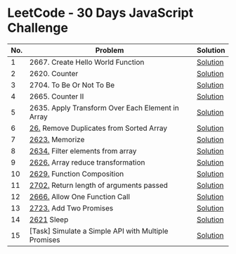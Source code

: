 # LeetCode - 30 Days JavaScript Challenge

| No.  | Problem                                             | Solution                  
|------|-----------------------------------------------------|--------------------------|
| 1    | 2667.    Create Hello World Function                | [Solution](./CreateHelloWorldFunction.js)                  
| 2    | 2620.    Counter                                    | [Solution](./Counter.js)                    
| 3    | 2704.    To Be Or Not To Be                         | [Solution](./ToBeOrNotToBe.js)                  
| 4    | 2665.    Counter II                                 | [Solution](./Counter2.js)                         
| 5    | 2635.    Apply Transform Over Each Element in Array | [Solution](./ApplyTransformOverEachElementinArray.js) 
| 6    | [26.](https://leetcode.com/problems/remove-duplicates-from-sorted-array/description/) Remove Duplicates from Sorted Array   | [Solution](./RemoveDuplicatesFromSortedArray.js)
| 7    | [2623.](https://leetcode.com/problems/memoize/description/?envType=study-plan-v2&envId=30-days-of-javascript) Memorize  | [Solution](./Memorize.js) 
| 8    | [2634.](https://leetcode.com/problems/filter-elements-from-array/description/?envType=study-plan-v2&envId=30-days-of-javascript) Filter elements from array | [Solution](./FilterElementsFromArray.js)
|9     | [2626.](https://leetcode.com/problems/array-reduce-transformation/description/?envType=study-plan-v2&envId=30-days-of-javascript) Array reduce transformation | [Solution](./ArrayReduceTransformation.js)
|10    | [2629.](https://leetcode.com/problems/function-composition/description/?envType=study-plan-v2&envId=30-days-of-javascript) Function Composition | [Solution](./FunctionComposition.js)
|11    | [2702.](https://leetcode.com/problems/return-length-of-arguments-passed/description/?envType=study-plan-v2&envId=30-days-of-javascript) Return length of arguments passed | [Solution](./ReturnLengthOfArgumentsPassed.js)
|12    | [2666.](https://leetcode.com/problems/allow-one-function-call/description/?envType=study-plan-v2&envId=30-days-of-javascript) Allow One Function Call  | [Solution](./AllowOneFunctionCall.js) |
|13    | [2723.](https://leetcode.com/problems/add-two-promises/description/?envType=study-plan-v2&envId=30-days-of-javascript) Add Two Promises | [Solution](./AddTwoPromises.js) |
|14    | [2621](https://leetcode.com/problems/sleep/submissions/1513456610/?envType=study-plan-v2&envId=30-days-of-javascript) Sleep | [Solution](./Sleep.js) |
|15    | [Task] Simulate a Simple API with Multiple Promises | [Solution](./SimpleAPIMultiplePromises.js)
